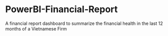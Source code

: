 # PowerBI-Financial-Report
A financial report dashboard to summarize the financial health in the last 12 months of a Vietnamese Firm
